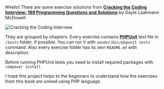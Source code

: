 #Hello!
There are some exercise solutions from **[Cracking the Coding Interview: 189 Programming Questions and Solutions](https://www.amazon.com/Cracking-Coding-Interview-Programming-Questions/dp/0984782850)** by Gayle Laakmann McDowell.

![Cracking the Coding Interview](https://miro.medium.com/max/476/1*P7pTGa-PMfCq1VWuNJioig.png)

They are grouped by chapters. Every exercise contains **[PHPUnit](https://github.com/sebastianbergmann/phpunit)** test file in `/tests` folder, if possible. You can run it with `vendor/bin/phpunit tests` command. Also every exercise folder has its own `README.md` with description. 

Before running PHPUnit tests you need to install required packages with `composer install`

I hope this project helps to the beginners to understand how the exercises from this book are solved using PHP language.